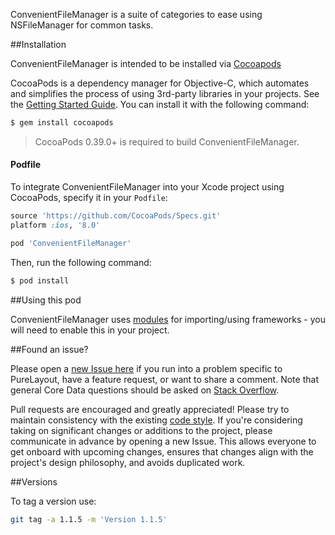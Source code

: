 ConvenientFileManager is a suite of categories to ease using NSFileManager for common tasks.

##Installation

ConvenientFileManager is intended to be installed via [Cocoapods](https://cocoapods.org/) 

CocoaPods is a dependency manager for Objective-C, which automates and simplifies the process of using 3rd-party libraries in your projects. See the [Getting Started Guide](https://guides.cocoapods.org/using/getting-started.html). You can install it with the following command:

```bash
$ gem install cocoapods
```

> CocoaPods 0.39.0+ is required to build ConvenientFileManager.

#### Podfile

To integrate ConvenientFileManager into your Xcode project using CocoaPods, specify it in your `Podfile`:

```ruby
source 'https://github.com/CocoaPods/Specs.git'
platform :ios, '8.0'

pod 'ConvenientFileManager'
```

Then, run the following command:

```bash
$ pod install
```

##Using this pod

ConvenientFileManager uses [modules](http://useyourloaf.com/blog/modules-and-precompiled-headers.html) for importing/using frameworks - you will need to enable this in your project.

##Found an issue?

Please open a [new Issue here](https://github.com/wibosco/ConvenientFileManager/issues/new) if you run into a problem specific to PureLayout, have a feature request, or want to share a comment. Note that general Core Data questions should be asked on [Stack Overflow](http://stackoverflow.com).

Pull requests are encouraged and greatly appreciated! Please try to maintain consistency with the existing [code style](http://www.williamboles.me/objective-c-coding-style). If you're considering taking on significant changes or additions to the project, please communicate in advance by opening a new Issue. This allows everyone to get onboard with upcoming changes, ensures that changes align with the project's design philosophy, and avoids duplicated work.

##Versions

To tag a version use:

```bash
git tag -a 1.1.5 -m 'Version 1.1.5'
```
